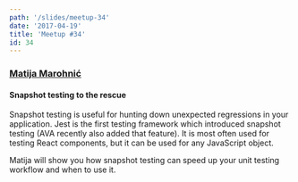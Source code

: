 ```yaml
---
path: '/slides/meetup-34'
date: '2017-04-19'
title: 'Meetup #34'
id: 34
---
```


### [Matija Marohnić](https://twitter.com/silvenon)
#### Snapshot testing to the rescue

Snapshot testing is useful for hunting down unexpected regressions in your application. Jest is the first testing framework which introduced snapshot testing (AVA recently also added that feature). It is most often used for testing React components, but it can be used for any JavaScript object.

Matija will show you how snapshot testing can speed up your unit testing workflow and when to use it.